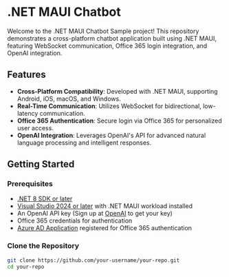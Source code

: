 # .NET MAUI Chatbot

Welcome to the .NET MAUI Chatbot Sample project! This repository demonstrates a cross-platform chatbot application built using .NET MAUI, featuring WebSocket communication, Office 365 login integration, and OpenAI integration.

## Features

- **Cross-Platform Compatibility**: Developed with .NET MAUI, supporting Android, iOS, macOS, and Windows.
- **Real-Time Communication**: Utilizes WebSocket for bidirectional, low-latency communication.
- **Office 365 Authentication**: Secure login via Office 365 for personalized user access.
- **OpenAI Integration**: Leverages OpenAI's API for advanced natural language processing and intelligent responses.

## Getting Started

### Prerequisites

- [.NET 8 SDK or later](https://dotnet.microsoft.com/download)
- [Visual Studio 2024 or later](https://visualstudio.microsoft.com/downloads/) with .NET MAUI workload installed
- An OpenAI API key (Sign up at [OpenAI](https://beta.openai.com/signup/) to get your key)
- Office 365 credentials for authentication
- [Azure AD Application](https://portal.azure.com/) registered for Office 365 authentication

### Clone the Repository

```bash
git clone https://github.com/your-username/your-repo.git
cd your-repo

